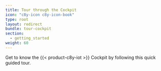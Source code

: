 ```yaml
---
title: Tour through the Cockpit
icon: "c8y-icon c8y-icon-book"
type: root
layout: redirect
bundle: tour-cockpit
section:
  - getting_started
weight: 60
---
```


Get to know the {{< product-c8y-iot >}} Cockpit by following this quick guided tour.
